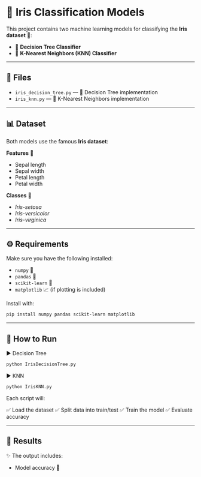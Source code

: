 # 🌸 Iris Classification Models  

This project contains two machine learning models for classifying the **Iris dataset** 🌼:  

- 🌳 **Decision Tree Classifier**  
- 📍 **K-Nearest Neighbors (KNN) Classifier**  

---

## 📂 Files  

- `iris_decision_tree.py` — 🌳 Decision Tree implementation  
- `iris_knn.py` — 📍 K-Nearest Neighbors implementation  

---

## 📊 Dataset  

Both models use the famous **Iris dataset**:  

**Features** 🌱  
- Sepal length  
- Sepal width  
- Petal length  
- Petal width  

**Classes** 🌺  
- *Iris-setosa*  
- *Iris-versicolor*  
- *Iris-virginica*  

---

## ⚙️ Requirements  

Make sure you have the following installed:  
- `numpy` 🧮  
- `pandas` 📝  
- `scikit-learn` 🤖  
- `matplotlib` 📈 (if plotting is included)  

Install with:  
```bash
pip install numpy pandas scikit-learn matplotlib
```

---

## 🚀 How to Run
▶️ Decision Tree
```bash
python IrisDecisionTree.py
```
▶️ KNN
```bash
python IrisKNN.py
```

Each script will:

✅ Load the dataset
✅ Split data into train/test
✅ Train the model
✅ Evaluate accuracy

---

## 📝 Results
✨ The output includes:
  - Model accuracy 🎯
